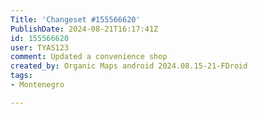 ```yaml
---
Title: 'Changeset #155566620'
PublishDate: 2024-08-21T16:17:41Z
id: 155566620
user: TYAS123
comment: Updated a convenience shop
created_by: Organic Maps android 2024.08.15-21-FDroid
tags:
- Montenegro

---
```

